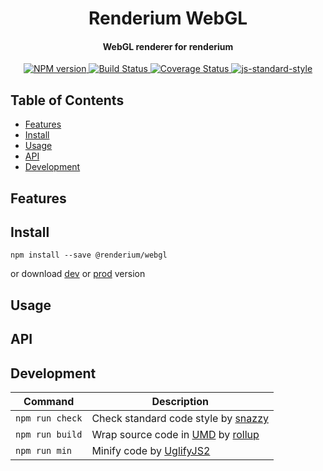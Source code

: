 <h1 align="center">Renderium WebGL</h1>
<h4 align="center">WebGL renderer for renderium</h4>
<p align="center">
  <a href="https://www.npmjs.com/package/renderium/webgl" target="_blank">
    <img src="https://img.shields.io/npm/v/renderium/webgl.svg" alt="NPM version" target="_blank"></img>
  </a>
  <a href="https://travis-ci.org/renderium/webgl" target="_blank">
    <img src="https://travis-ci.org/renderium/webgl.svg?branch=master" alt="Build Status" target="_blank"></img>
  </a>
  <a href='https://coveralls.io/github/renderium/webgl?branch=master'>
    <img src='https://coveralls.io/repos/github/renderium/webgl/badge.svg?branch=master' alt='Coverage Status' />
  </a>
  <a href="https://github.com/feross/standard" target="_blank">
    <img src="https://img.shields.io/badge/code%20style-standard-brightgreen.svg?style=flat" alt="js-standard-style"/>
  </a>
</p>

## Table of Contents

- [Features](#features)
- [Install](#install)
- [Usage](#usage)
- [API](#api)
- [Development](#development)

## Features

## Install

```
npm install --save @renderium/webgl
```

or download [dev](https://unpkg.com/renderium/webgl/dist/webgl.umd.js) or [prod](https://unpkg.com/renderium/webgl/dist/webgl.min.js) version

## Usage

## API

## Development

Command | Description
------- | -----------
`npm run check` | Check standard code style by [snazzy](https://www.npmjs.com/package/snazzy)
`npm run build` | Wrap source code in [UMD](https://github.com/umdjs/umd) by [rollup](http://rollupjs.org/)
`npm run min` | Minify code by [UglifyJS2](https://github.com/mishoo/UglifyJS2)

